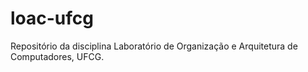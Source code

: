 # loac-ufcg
Repositório da disciplina Laboratório de Organização e Arquitetura de Computadores, UFCG.
